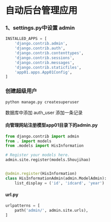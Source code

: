 # 自动后台管理应用

### 1、settings.py中设置 admin

```python
INSTALLED_APPS = [
    'django.contrib.admin',
    'django.contrib.auth',
    'django.contrib.contenttypes',
    'django.contrib.sessions',
    'django.contrib.messages',
    'django.contrib.staticfiles',
    'app01.apps.App01Config',
]
```

### 创建超级用户

```python
python manage.py createsuperuser
```

数据库中添加 auth_user 添加一条记录

#### 向管理网站注册模型app01目录下的admin.py

```python
from django.contrib import admin
from . import models
from .models import HisInformation

# Register your models here.
admin.site.register(models.Shoujihao)


@admin.register(HisInformation)
class HisInformationAdmin(admin.ModelAdmin):
    list_display = ('id', 'idcard', 'year') 

```

#### url.py

```python
urlpatterns = [
    path('admin/', admin.site.urls),
]

```

